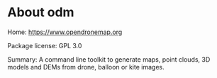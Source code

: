 About odm
=========

Home: https://www.opendronemap.org

Package license: GPL 3.0

Summary: A command line toolkit to generate maps, point clouds, 3D models and DEMs from drone, balloon or kite images.
